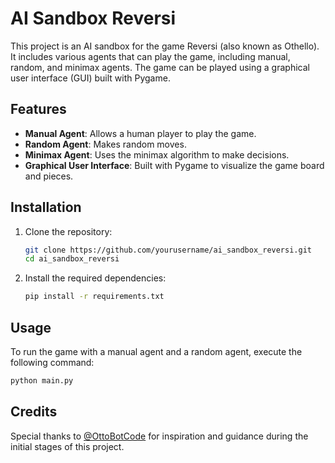 # AI Sandbox Reversi

This project is an AI sandbox for the game Reversi (also known as Othello). It includes various agents that can play the game, including manual, random, and minimax agents. The game can be played using a graphical user interface (GUI) built with Pygame.

## Features

- **Manual Agent**: Allows a human player to play the game.
- **Random Agent**: Makes random moves.
- **Minimax Agent**: Uses the minimax algorithm to make decisions.
- **Graphical User Interface**: Built with Pygame to visualize the game board and pieces.

## Installation

1. Clone the repository:
    ```sh
    git clone https://github.com/yourusername/ai_sandbox_reversi.git
    cd ai_sandbox_reversi
    ```

2. Install the required dependencies:
    ```sh
    pip install -r requirements.txt
    ```

## Usage

To run the game with a manual agent and a random agent, execute the following command:
```sh
python main.py
```

## Credits
Special thanks to [@OttoBotCode]([https://github.com/OttoBotCode](https://www.youtube.com/@OttoBotCode)) for inspiration and guidance during the initial stages of this project.
